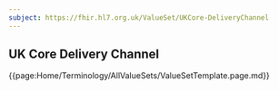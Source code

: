 ```yaml
---
subject: https://fhir.hl7.org.uk/ValueSet/UKCore-DeliveryChannel
---
```

## UK Core Delivery Channel

{{page:Home/Terminology/AllValueSets/ValueSetTemplate.page.md}}
